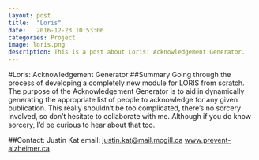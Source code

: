 ```yaml
---
layout: post
title:  "Loris"
date:   2016-12-23 10:53:06
categories: Project
image: loris.png
description: This is a post about Loris: Acknowledgement Generator.
---
```

#Loris: Acknowledgement Generator
##Summary
Going through the process of developing a completely new module for LORIS from scratch. The purpose of the Acknowledgement Generator is to aid in dynamically generating the appropriate list of people to acknowledge for any given publication. This really shouldn’t be too complicated, there’s no sorcery involved, so don’t hesitate to collaborate with me. Although if you do know sorcery, I’d be curious to hear about that too.

##Contact:
Justin Kat
email: justin.kat@mail.mcgill.ca
www.prevent-alzheimer.ca